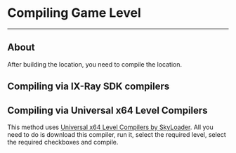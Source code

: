 # Compiling Game Level

___

## About

After building the location, you need to compile the location.

## Compiling via IX-Ray SDK compilers

## Compiling via Universal x64 Level Compilers

This method uses [Universal x64 Level Compilers by SkyLoader](../../modding-tools/compilers/universal-x64-level-compilers.mdx). All you need to do is download this compiler, run it, select the required level, select the required checkboxes and compile.
